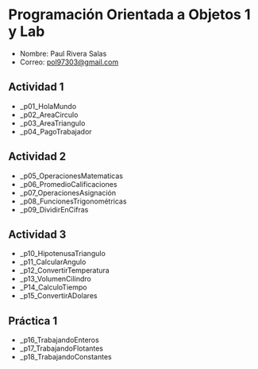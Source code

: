 # Programación Orientada a Objetos 1 y Lab

- Nombre: Paul Rivera Salas
- Correo: pol97303@gmail.com

## Actividad 1
- _p01_HolaMundo
- _p02_AreaCirculo
- _p03_AreaTriangulo
- _p04_PagoTrabajador

## Actividad 2
- _p05_OperacionesMatematicas
- _p06_PromedioCalificaciones
- _p07_OperacionesAsignación
- _p08_FuncionesTrigonométricas
- _p09_DividirEnCifras

## Actividad 3
- _p10_HipotenusaTriangulo
- _p11_CalcularAngulo
- _p12_ConvertirTemperatura
- _p13_VolumenCilindro
- _P14_CalculoTiempo
- _p15_ConvertirADolares

## Práctica 1
- _p16_TrabajandoEnteros
- _p17_TrabajandoFlotantes
- _p18_TrabajandoConstantes
